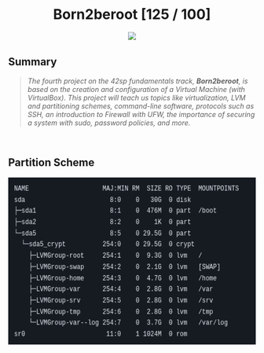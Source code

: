 <div align="center"><h1>Born2beroot [125 / 100]</h1></div>

<div align="center">
   <a href="https://github.com/ArthurSobreira/42_libft" target="_blank">
      <img height=170 src="https://github.com/byaliego/42-project-badges/raw/main/badges/born2berootm.png" hspace = "10">
   </a>
</div>

## Summary
> <i>The fourth project on the 42sp fundamentals track, <strong>Born2beroot</strong>, is based on the creation and configuration</i>
> <i>of a Virtual Machine (with VirtualBox). This project will teach us topics like virtualization, LVM and partitioning schemes, </i>
> <i>command-line software, protocols such as SSH, an introduction to Firewall with UFW, the importance of securing a system with sudo, password policies, and more.</i>

<br>

## Partition Scheme

<div align="center">
   <img height=340 src="partitions.png">
</div>

